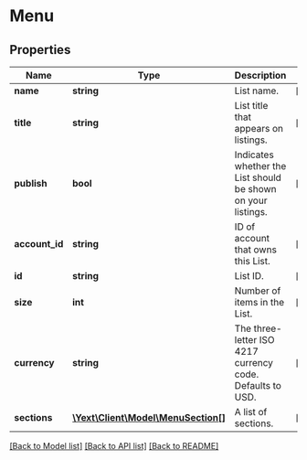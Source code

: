 # Menu

## Properties
Name | Type | Description | Notes
------------ | ------------- | ------------- | -------------
**name** | **string** | List name. | [optional] 
**title** | **string** | List title that appears on listings. | [optional] 
**publish** | **bool** | Indicates whether the List should be shown on your listings. | [optional] 
**account_id** | **string** | ID of account that owns this List. | [optional] 
**id** | **string** | List ID. | [optional] 
**size** | **int** | Number of items in the List. | [optional] 
**currency** | **string** | The three-letter ISO 4217 currency code. Defaults to USD. | [optional] 
**sections** | [**\Yext\Client\Model\MenuSection[]**](MenuSection.md) | A list of sections. | [optional] 

[[Back to Model list]](../README.md#documentation-for-models) [[Back to API list]](../README.md#documentation-for-api-endpoints) [[Back to README]](../README.md)


